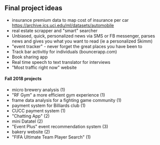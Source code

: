 ## Final project ideas
- insurance premium data to map cost of insurance per car  https://archive.ics.uci.edu/ml/datasets/automobile
- real estate scrapper and "smart" searcher
- Unbiased, quick, personalized news via SMS or FB messenger, parses news and gives you what you want to read (ie a personalized Skimm)
- "event tracker" - never forget the great places you have been to
- Track bar activitiy for individuals (bouncerapp.com)
- Book sharing app
- Real time speech to text translator for interviews
- "Most traffic right now" website


#### Fall 2018 projects
- micro brewery analysis (1)
- "RF Gym" a more efficient gym experience (1)
- frame data analysis for a fighting game community (1)
- payment system for Billiards club (1)
- CUCC payment system (1)
- "Chatting App" (2)
- mini Datatel (2)
- "Event Plus" event recommendation system (3)
- bakery website (2)
- "FIFA Ultimate Team Player Search" (1)
